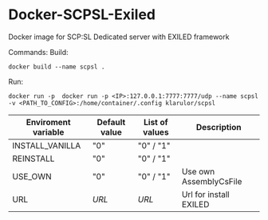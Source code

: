 # Docker-SCPSL-Exiled
Docker image for SCP:SL Dedicated server with EXILED framework

Commands:
  Build:
  ```
  docker build --name scpsl .
  ```
  Run:
  ```
  docker run -p  docker run -p <IP>:127.0.0.1:7777:7777/udp --name scpsl -v <PATH_TO_CONFIG>:/home/container/.config klarulor/scpsl
  ```
| Enviroment variable | Default value | List of values | Description            |
|---------------------|---------------|----------------|------------------------|
| INSTALL_VANILLA     | "0"           | "0" / "1"      |                        |
| REINSTALL           | "0"           | "0" / "1"      |                        |
| USE_OWN             | "0"           | "0" / "1"      | Use own AssemblyCsFile |
| URL                 | *URL*         | *URL*          | Url for install EXILED |


